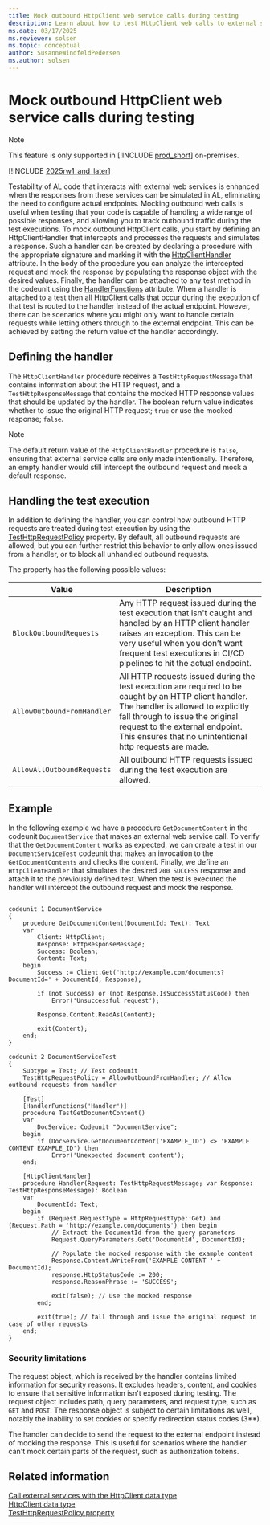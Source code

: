 ```yaml
---
title: Mock outbound HttpClient web service calls during testing
description: Learn about how to test HttpClient web calls to external services without invoking the live/actual/remote service.
ms.date: 03/17/2025
ms.reviewer: solsen
ms.topic: conceptual
author: SusanneWindfeldPedersen
ms.author: solsen
---
```


# Mock outbound HttpClient web service calls during testing

> [!NOTE]
> This feature is only supported in [!INCLUDE [prod_short](includes/prod_short.md)] on-premises.

[!INCLUDE [2025rw1_and_later](includes/2025rw1_and_later.md)]

Testability of AL code that interacts with external web services is enhanced when the responses from these services can be simulated in AL, eliminating the need to configure actual endpoints. Mocking outbound web calls is useful when testing that your code is capable of handling a wide range of possible responses, and allowing you to track outbound traffic during the test executions.
To mock outbound HttpClient calls, you start by defining an HttpClientHandler that intercepts and processes the requests and simulates a response. Such a handler can be created by declaring a procedure with the appropriate signature and marking it with the [HttpClientHandler](attributes/devenv-httpclienthandler-attribute.md) attribute. In the body of the procedure you can analyze the intercepted request and mock the response by populating the response object with the desired values. Finally, the handler can be attached to any test method in the codeunit using the [HandlerFunctions](attributes/devenv-handlerfunctions-attribute.md) attribute. When a handler is attached to a test then all HttpClient calls that occur during the execution of that test is routed to the handler instead of the actual endpoint. However, there can be scenarios where you might only want to handle certain requests while letting others through to the external endpoint. This can be achieved by setting the return value of the handler accordingly.

## Defining the handler

The `HttpClientHandler` procedure receives a `TestHttpRequestMessage` that contains information about the HTTP request, and a `TestHttpResponseMessage` that contains the mocked HTTP response values that should be updated by the handler. The boolean return value indicates whether to issue the original HTTP request; `true` or use the mocked response; `false`.

> [!NOTE]
> The default return value of the `HttpClientHandler` procedure is `false`, ensuring that external service calls are only made intentionally. Therefore, an empty handler would still intercept the outbound request and mock a default response.

## Handling the test execution

In addition to defining the handler, you can control how outbound HTTP requests are treated during test execution by using the [TestHttpRequestPolicy](properties/devenv-testhttprequestpolicy-property.md) property. By default, all outbound requests are allowed, but you can further restrict this behavior to only allow ones issued from a handler, or to block all unhandled outbound requests.

The property has the following possible values:

|Value|Description|
|------|----------|
|`BlockOutboundRequests`|Any HTTP request issued during the test execution that isn't caught and handled by an HTTP client handler raises an exception. This can be very useful when you don’t want frequent test executions in CI/CD pipelines to hit the actual endpoint.|
|`AllowOutboundFromHandler`| All HTTP requests issued during the test execution are required to be caught by an HTTP client handler. The handler is allowed to explicitly fall through to issue the original request to the external endpoint. This ensures that no unintentional http requests are made.|
|`AllowAllOutboundRequests`| All outbound HTTP requests issued during the test execution are allowed.|

## Example 

In the following example we have a procedure `GetDocumentContent` in the codeunit `DocumentService` that makes an external web service call. To verify that the `GetDocumentContent` works as expected, we can create a test in our `DocumentServiceTest` codeunit that makes an invocation to the `GetDocumentContents` and checks the content. Finally, we define an `HttpClientHandler` that simulates the desired `200 SUCCESS` response and attach it to the previously defined test. When the test is executed the handler will intercept the outbound request and mock the response.

```al

codeunit 1 DocumentService
{
    procedure GetDocumentContent(DocumentId: Text): Text
    var
        Client: HttpClient;
        Response: HttpResponseMessage;
        Success: Boolean;
        Content: Text;
    begin
        Success := Client.Get('http://example.com/documents?DocumentId=' + DocumentId, Response);

        if (not Success) or (not Response.IsSuccessStatusCode) then
            Error('Unsuccessful request');

        Response.Content.ReadAs(Content);

        exit(Content);
    end;
}

codeunit 2 DocumentServiceTest
{
    Subtype = Test; // Test codeunit
    TestHttpRequestPolicy = AllowOutboundFromHandler; // Allow outbound requests from handler

    [Test]
    [HandlerFunctions('Handler')]
    procedure TestGetDocumentContent()
    var
        DocService: Codeunit "DocumentService";
    begin
        if (DocService.GetDocumentContent('EXAMPLE_ID') <> 'EXAMPLE CONTENT EXAMPLE_ID') then
            Error('Unexpected document content');
    end;

    [HttpClientHandler]
    procedure Handler(Request: TestHttpRequestMessage; var Response: TestHttpResponseMessage): Boolean
    var
        DocumentId: Text;
    begin
        if (Request.RequestType = HttpRequestType::Get) and (Request.Path = 'http://example.com/documents') then begin
            // Extract the DocumentId from the query parameters
            Request.QueryParameters.Get('DocumentId', DocumentId);

            // Populate the mocked response with the example content
            Response.Content.WriteFrom('EXAMPLE CONTENT ' + DocumentId);
            response.HttpStatusCode := 200;
            response.ReasonPhrase := 'SUCCESS';

            exit(false); // Use the mocked response
        end;

        exit(true); // fall through and issue the original request in case of other requests
    end;
}

```

### Security limitations

The request object, which is received by the handler contains limited information for security reasons. It excludes headers, content, and cookies to ensure that sensitive information isn't exposed during testing. The request object includes path, query parameters, and request type, such as `GET` and `POST`.
The response object is subject to certain limitations as well, notably the inability to set cookies or specify redirection status codes (3**).

The handler can decide to send the request to the external endpoint instead of mocking the response. This is useful for scenarios where the handler can't mock certain parts of the request, such as authorization tokens.

## Related information

[Call external services with the HttpClient data type](devenv-httpclient-mock-outbound-calls.md)  
[HttpClient data type](methods-auto/httpclient/httpclient-data-type.md)  
[TestHttpRequestPolicy property](properties/devenv-testhttprequestpolicy-property.md)
